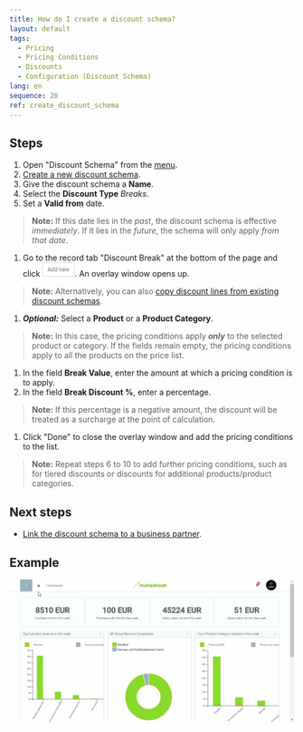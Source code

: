 ```yaml
---
title: How do I create a discount schema?
layout: default
tags:
  - Pricing
  - Pricing Conditions
  - Discounts
  - Configuration (Discount Schema)
lang: en
sequence: 20
ref: create_discount_schema
---
```


## Steps
1. Open "Discount Schema" from the [menu](Menu).
1. [Create a new discount schema](New_Record_Window).
1. Give the discount schema a **Name**.
1. Select the **Discount Type** *Breaks*.
1. Set a **Valid from** date.
 >**Note:** If this date lies in the *past*, the discount schema is effective *immediately*. If it lies in the *future*, the schema will only apply *from that date*.

1. Go to the record tab "Discount Break" at the bottom of the page and click !["Add new"](assets/Add_New_Button.png). An overlay window opens up.
 >**Note:** Alternatively, you can also [copy discount lines from existing discount schemas](Copy_discount_lines).

1. ***Optional:*** Select a **Product** or a **Product Category**.
 >**Note:** In this case, the pricing conditions apply ***only*** to the selected product or category. If the fields remain empty, the pricing conditions apply to all the products on the price list.

1. In the field **Break Value**, enter the amount at which a pricing condition is to apply.
1. In the field **Break Discount %**, enter a percentage.
 >**Note:** If this percentage is a negative amount, the discount will be treated as a surcharge at the point of calculation.

1. Click "Done" to close the overlay window and add the pricing conditions to the list.
 >**Note:** Repeat steps 6 to 10 to add further pricing conditions, such as for tiered discounts or discounts for additional products/product categories.

## Next steps
- [Link the discount schema to a business partner](Link_discount_schema_to_BP).

## Example
![](assets/Create_discount_schema.gif)
